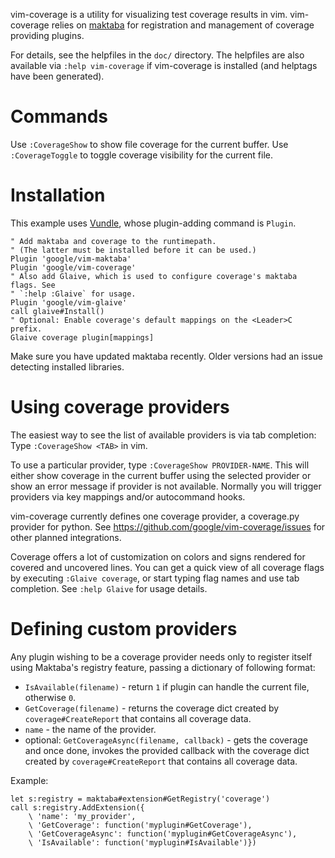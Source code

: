vim-coverage is a utility for visualizing test coverage results in vim.
vim-coverage relies on [maktaba](https://github.com/google/vim-maktaba) for
registration and management of coverage providing plugins.

For details, see the helpfiles in the `doc/` directory. The helpfiles are also
available via `:help vim-coverage` if vim-coverage is installed (and helptags
have been generated).

# Commands

Use `:CoverageShow` to show file coverage for the current buffer. Use
`:CoverageToggle` to toggle coverage visibility for the current file.

# Installation

This example uses [Vundle](https://github.com/gmarik/Vundle.vim), whose
plugin-adding command is `Plugin`.

```vim
" Add maktaba and coverage to the runtimepath.
" (The latter must be installed before it can be used.)
Plugin 'google/vim-maktaba'
Plugin 'google/vim-coverage'
" Also add Glaive, which is used to configure coverage's maktaba flags. See
" `:help :Glaive` for usage.
Plugin 'google/vim-glaive'
call glaive#Install()
" Optional: Enable coverage's default mappings on the <Leader>C prefix.
Glaive coverage plugin[mappings]
```

Make sure you have updated maktaba recently. Older versions had an issue
detecting installed libraries.

# Using coverage providers

The easiest way to see the list of available providers is via tab completion:
Type `:CoverageShow <TAB>` in vim.

To use a particular provider, type `:CoverageShow PROVIDER-NAME`. This will
either show coverage in the current buffer using the selected provider or show
an error message if provider is not available. Normally you will trigger
providers via key mappings and/or autocommand hooks.

vim-coverage currently defines one coverage provider, a coverage.py provider for
python. See https://github.com/google/vim-coverage/issues for other planned
integrations.

Coverage offers a lot of customization on colors and signs rendered for covered
and uncovered lines. You can get a quick view of all coverage flags by executing
`:Glaive coverage`, or start typing flag names and use tab completion.  See
`:help Glaive` for usage details.

# Defining custom providers

Any plugin wishing to be a coverage provider needs only to register itself using
Maktaba's registry feature, passing a dictionary of following format:

  - `IsAvailable(filename)` - return `1` if plugin can handle the current file,
    otherwise `0`.
  - `GetCoverage(filename)` - returns the coverage dict created by
    `coverage#CreateReport` that contains all coverage data.
  - `name` - the name of the provider.
  - optional: `GetCoverageAsync(filename, callback)` - gets the coverage and
    once done, invokes the provided callback with the coverage dict created by
    `coverage#CreateReport` that contains all coverage data.

Example:

```vim
let s:registry = maktaba#extension#GetRegistry('coverage')
call s:registry.AddExtension({
    \ 'name': 'my_provider',
    \ 'GetCoverage': function('myplugin#GetCoverage'),
    \ 'GetCoverageAsync': function('myplugin#GetCoverageAsync'),
    \ 'IsAvailable': function('myplugin#IsAvailable')})
```
